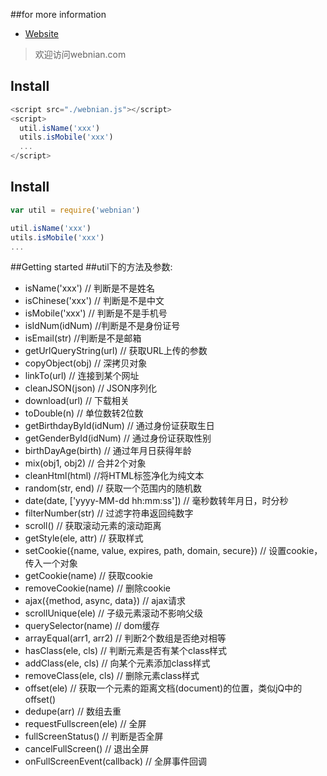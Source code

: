 ##for more information
- [Website](http://webnian.com)
>欢迎访问webnian.com

## Install
```js
<script src="./webnian.js"></script>
<script>
  util.isName('xxx')
  utils.isMobile('xxx')
  ...
</script>
```

## Install
```js
var util = require('webnian')

util.isName('xxx')
utils.isMobile('xxx')
...
```

##Getting started
##util下的方法及参数:
- isName('xxx')               // 判断是不是姓名
- isChinese('xxx')            // 判断是不是中文
- isMobile('xxx')             // 判断是不是手机号
- isIdNum(idNum)              //判断是不是身份证号
- isEmail(str)              //判断是不是邮箱
- getUrlQueryString(url)      // 获取URL上传的参数
- copyObject(obj)             // 深拷贝对象
- linkTo(url)                 // 连接到某个网址
- cleanJSON(json)             // JSON序列化
- download(url)               // 下载相关
- toDouble(n)                 // 单位数转2位数
- getBirthdayById(idNum)      // 通过身份证获取生日
- getGenderById(idNum)        // 通过身份证获取性别
- birthDayAge(birth)          // 通过年月日获得年龄
- mix(obj1, obj2)             // 合并2个对象
- cleanHtml(html)             //将HTML标签净化为纯文本
- random(str, end)            // 获取一个范围内的随机数
- date(date, ['yyyy-MM-dd hh:mm:ss'])    // 毫秒数转年月日，时分秒
- filterNumber(str)           // 过滤字符串返回纯数字
- scroll()                    // 获取滚动元素的滚动距离
- getStyle(ele, attr)         // 获取样式
- setCookie({name, value, expires, path, domain, secure})     // 设置cookie，传入一个对象
- getCookie(name)             // 获取cookie
- removeCookie(name)          // 删除cookie
- ajax({method, async, data})         // ajax请求
- scrollUnique(ele)         // 子级元素滚动不影响父级
- querySelector(name)       // dom缓存
- arrayEqual(arr1, arr2)       // 判断2个数组是否绝对相等
- hasClass(ele, cls)       // 判断元素是否有某个class样式
- addClass(ele, cls)       // 向某个元素添加class样式
- removeClass(ele, cls)       // 删除元素class样式
- offset(ele)       // 获取一个元素的距离文档(document)的位置，类似jQ中的offset()
- dedupe(arr)       // 数组去重
- requestFullscreen(ele)       // 全屏
- fullScreenStatus()       // 判断是否全屏
- cancelFullScreen()       // 退出全屏
- onFullScreenEvent(callback)       // 全屏事件回调
